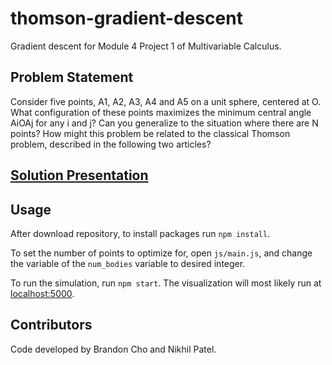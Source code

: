 # thomson-gradient-descent
Gradient descent for Module 4 Project 1 of Multivariable Calculus.

## Problem Statement

Consider five points, A1, A2, A3, A4 and A5 on a unit sphere, centered at O.  What configuration of these points maximizes the minimum central angle AiOAj for any i and j?  Can you generalize to the situation where there are N points?  How might this problem be related to the classical Thomson problem, described in the following two articles?

## [Solution Presentation](https://docs.google.com/presentation/d/105QfmPvT6VJwN7_p3akSZ6mWhjw9XOqrqC7TkmvuWzM/edit#slide=id.g6ca41572e7_2_68)

## Usage

After download repository, to install packages run `npm install`.

To set the number of points to optimize for, open `js/main.js`, and change the variable of the `num_bodies` variable to desired integer.

To run the simulation, run `npm start`. The visualization will most likely run at [localhost:5000](http://localhost:5000).

## Contributors

Code developed by Brandon Cho and Nikhil Patel.